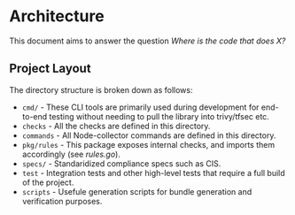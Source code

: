 # Architecture

This document aims to answer the question *Where is the code that does X?*

## Project Layout

The directory structure is broken down as follows:

- `cmd/` - These CLI tools are primarily used during development for end-to-end testing without needing to pull the library into trivy/tfsec etc.
- `checks` - All the checks are defined in this directory.
- `commands` - All Node-collector commands are defined in this directory.
- `pkg/rules` - This package exposes internal checks, and imports them accordingly (see _rules.go_).
- `specs/` - Standaridized compliance specs such as CIS.
- `test` - Integration tests and other high-level tests that require a full build of the project.
- `scripts` - Usefule generation scripts for bundle generation and verification purposes.
